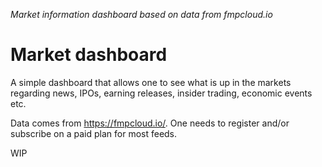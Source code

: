 *Market information dashboard based on data from fmpcloud.io*

# Market dashboard

A simple dashboard that allows one to see what is up in the markets regarding news, IPOs, earning releases, insider trading, economic events etc.

Data comes from https://fmpcloud.io/. One needs to register and/or subscribe on a paid plan for most feeds.

WIP
